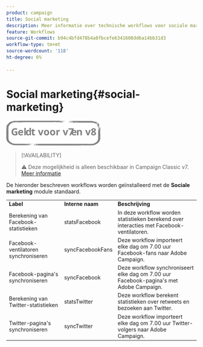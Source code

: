 ```yaml
---
product: campaign
title: Social marketing
description: Meer informatie over technische workflows voor sociale marketing
feature: Workflows
source-git-commit: b94c4bfd478b4a8fbcefe6341608dd6a14bb31d3
workflow-type: tm+mt
source-wordcount: '118'
ht-degree: 6%

---
```



# Social marketing{#social-marketing}

![](../../assets/common.svg)

>[!AVAILABILITY]
>
>:warning: Deze mogelijkheid is alleen beschikbaar in Campaign Classic v7. [Meer informatie](../../social/using/about-social-marketing.md)

De hieronder beschreven workflows worden geïnstalleerd met de **Sociale marketing** module standaard.

<table> 
 <tbody> 
  <tr> 
   <td> <strong>Label</strong><br /> </td> 
   <td> <strong>Interne naam</strong><br /> </td> 
   <td> <strong>Beschrijving</strong><br /> </td> 
  </tr> 
  <tr> 
   <td> <span class="uicontrol">Berekening van Facebook-statistieken</span> <br /> </td> 
   <td> <span class="uicontrol">statsFacebook</span> <br /> </td> 
   <td> In deze workflow worden statistieken berekend over interacties met Facebook-ventilatoren.<br /> </td> 
  </tr> 
  <tr> 
   <td> <span class="uicontrol">Facebook-ventilatoren synchroniseren</span> <br /> </td> 
   <td> <span class="uicontrol">syncFacebookFans</span> <br /> </td> 
   <td> Deze workflow importeert elke dag om 7.00 uur Facebook-fans naar Adobe Campaign.<br /> </td> 
  </tr> 
  <tr> 
   <td> <span class="uicontrol">Facebook-pagina's synchroniseren</span> <br /> </td> 
   <td> <span class="uicontrol">syncFacebook</span> <br /> </td> 
   <td> Deze workflow synchroniseert elke dag om 7.00 uur Facebook-pagina's met Adobe Campaign.<br /> </td> 
  </tr> 
  <tr> 
   <td> <span class="uicontrol">Berekening van Twitter-statistieken</span> <br /> </td> 
   <td> <span class="uicontrol">statsTwitter</span> <br /> </td> 
   <td> Deze workflow berekent statistieken over retweets en bezoeken aan Twitter.<br /> </td> 
  </tr> 
  <tr> 
   <td> <span class="uicontrol">Twitter-pagina's synchroniseren</span> <br /> </td> 
   <td> <span class="uicontrol">syncTwitter</span> <br /> </td> 
   <td> Deze workflow importeert elke dag om 7.00 uur Twitter-volgers naar Adobe Campaign.<br /> </td> 
  </tr> 
 </tbody> 
</table>

